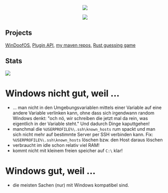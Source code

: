 <!DOCTYPE html>
<html lang="en">
<body>
    <p align="center"> <img src="https://github-readme-stats.vercel.app/api?username=BachErik&count_private=true&show_icons=true&bg_color=161b22&title_color=58a6ff&text_color=c9d1d9&icon_color=196c2e&custom_title=Statistics&hide_border=true"> </p>
    <p align="center"> <img src="https://github-readme-stats.vercel.app/api/top-langs/?username=BachErik&count_private=true&show_icons=true&bg_color=161b22&title_color=58a6ff&text_color=c9d1d9&icon_color=196c2e&custom_title=Statistics&hide_border=true"> </p>
</body>
</html>

## Projects

[WinDoofOS](https://github.com/BachErik/WinDoofOS), [Plugin API](https://github.com/BachErik/Plugin-API), [my maven repos](http://repo.bacherik.be), [Rust guessing game](https://github.com/BachErik/guessing-game)

## Stats
<span>
  <img align="center" src="https://github-profile-trophy.vercel.app/?username=BachErik&margin-w=15&row=2" />
</span>

# Windows nicht gut, weil ...
- ... man nicht in den Umgebungsvariablen mittels einer Variable auf eine andere Variable verlinken kann, ohne dass sich irgendwann random Windows denkt: "och nö, wir schreiben die jetzt mal da rein, was eigentlich in der Variable steht." Und dadurch Dinge kaputtgehen!
- manchmal die `%USERPROFILE%\.ssh\known_hosts` rum spackt und man sich nicht mehr auf bestimmte Server per SSH verbinden kann. Fix: `%USERPROFILE%\.ssh\known_hosts` löschen bzw. den Host daraus löschen
- verbraucht im idle schon relativ viel RAM!
- kommt nicht mit kleinem freien speicher auf `C:\` klar!

# Windows gut, weil ...
- die meisten Sachen (nur) mit Windows kompatibel sind.
